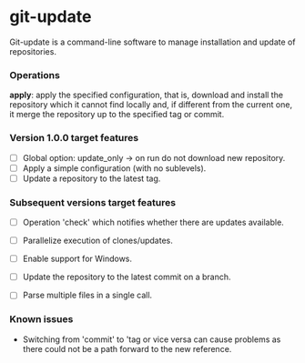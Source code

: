 # git-update
Git-update is a command-line software to manage installation and update of repositories.

### Operations
**apply**: apply the specified configuration, that is, download and install the repository which it cannot find locally and, if different from the current one, it merge the repository up to the specified tag or commit.

### Version 1.0.0 target features
* [ ] Global option: update_only -> on run do not download new repository.
* [ ] Apply a simple configuration (with no sublevels).
* [ ] Update a repository to the latest tag.

### Subsequent versions target features
* [ ] Operation 'check' which notifies whether there are updates available.
* [ ] Parallelize execution of clones/updates.
* [ ] Enable support for Windows.
* [ ] Update the repository to the latest commit on a branch.
* [ ] Parse multiple files in a single call.


### Known issues
* Switching from 'commit' to 'tag or vice versa can cause problems as there could not be a path forward to the new reference.
